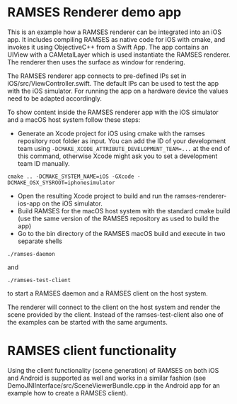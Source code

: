 # RAMSES Renderer demo app

This is an example how a RAMSES renderer can be integrated into an iOS app. It includes compiling RAMSES as native code for iOS with cmake, and invokes it using ObjectiveC++ from a Swift App.
The app contains an UIView with a CAMetalLayer which is used instantiate the RAMSES renderer. The renderer then uses the surface as window for rendering.

The RAMSES renderer app connects to pre-defined IPs set in iOS/src/ViewController.swift. The default IPs can be used to test the app with the iOS simulator. For running the app on a hardware device the values need to be adapted accordingly.

To show content inside the RAMSES renderer app with the iOS simulator and a macOS host system follow these steps:

- Generate an Xcode project for iOS using cmake with the ramses repository root folder as input. You can add the ID of your development team using `-DCMAKE_XCODE_ATTRIBUTE_DEVELOPMENT_TEAM=...` at the end of this command, otherwise Xcode might ask you to set a development team ID manually.
```
cmake .. -DCMAKE_SYSTEM_NAME=iOS -GXcode -DCMAKE_OSX_SYSROOT=iphonesimulator
```
- Open the resulting Xcode project to build and run the ramses-renderer-ios-app on the iOS simulator.
- Build RAMSES for the macOS host system with the standard cmake build (use the same version of the RAMSES repository as used to build the app)
- Go to the bin directory of the RAMSES macOS build and execute in two separate shells
```shell
./ramses-daemon
```
and
```shell
./ramses-test-client
```
to start a RAMSES daemon and a RAMSES client on the host system.

The renderer will connect to the client on the host system and render the scene provided by the client. Instead of the ramses-test-client also one of the examples can be started with the same arguments.

# RAMSES client functionality

Using the client functionality (scene generation) of RAMSES on both iOS and Android is supported as well and works in a similar fashion (see DemoJNIInterface/src/SceneViewerBundle.cpp in the Android app for an example how to create a RAMSES client).
